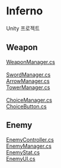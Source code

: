 # Inferno
Unity 프로젝트

## Weapon  
[WeaponManager.cs](https://github.com/hourglass/Inferno/blob/main/Assets/Script/Weapon/WeaponManager.cs)  
</br>
[SwordManager.cs](https://github.com/hourglass/Inferno/blob/main/Assets/Script/Weapon/SwordManager.cs)  
[ArrowManager.cs](https://github.com/hourglass/Inferno/blob/main/Assets/Script/Weapon/ArrowManager.cs)  
[TowerManager.cs](https://github.com/hourglass/Inferno/blob/main/Assets/Script/Weapon/TowerManager.cs)  
</br>
[ChoiceManager.cs](https://github.com/hourglass/Inferno/blob/main/Assets/Script/System/ChoiceManager.cs)  
[ChoiceButton.cs](https://github.com/hourglass/Inferno/blob/main/Assets/Script/System/ChoiceButton.cs)  

## Enemy  
[EnemyController.cs](https://github.com/hourglass/Inferno/blob/main/Assets/Script/Enemy/EnemyController.cs)  
[EnemyManager.cs](https://github.com/hourglass/Inferno/blob/main/Assets/Script/Enemy/EnemyManager.cs)  
[EnemyStat.cs](https://github.com/hourglass/Inferno/blob/main/Assets/Script/Enemy/EnemyStat.cs)  
[EnemyUI.cs](https://github.com/hourglass/Inferno/blob/main/Assets/Script/Enemy/EnemyUI.cs)  
